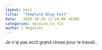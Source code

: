 ```yaml
---
layout: post
title:  "Template Blog Post"
date:   2016-10-26 11:24:00 +0200
categories: opinion,to_fix
author : Magoishi
---
```


Je n'ai pas ecrit grand chose pour le travail..
